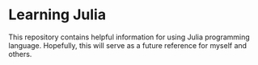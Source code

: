# Learning Julia

This repository contains helpful information for using Julia programming language. 
Hopefully, this will serve as a future reference for myself and others.
